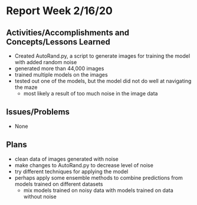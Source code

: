 # Report Week 2/16/20
## Activities/Accomplishments and Concepts/Lessons Learned
* Created AutoRand.py, a script to generate images for training the model with added random noise
* generated more than 44,000 images
* trained multiple models on the images
* tested out one of the models, but the model did not do well at navigating the maze
  * most likely a result of too much noise in the image data
## Issues/Problems
* None
## Plans
* clean data of images generated with noise
* make changes to AutoRand.py to decrease level of noise
* try different techniques for applying the model
* perhaps apply some ensemble methods to combine predictions from models trained on different datasets
  * mix models trained on noisy data with models trained on data without noise
